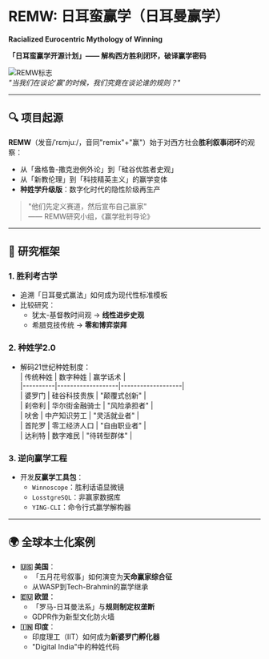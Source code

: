 # REMW: 日耳蛮赢学（日耳曼赢学）
**Racialized Eurocentric Mythology of Winning**

**「日耳蛮赢学开源计划」—— 解构西方胜利闭环，破译赢学密码**  

![REMW标志](https://via.placeholder.com/150x50?text=REMW-PROJECT)  
*"当我们在谈论‘赢’的时候，我们究竟在谈论谁的规则？"*  

---

## 🔍 项目起源  
**REMW**（发音/ˈrɛmjuː/，音同"remix"+"赢"）始于对西方社会**胜利叙事闭环**的观察：  
- 从「盎格鲁-撒克逊例外论」到「硅谷优胜者史观」  
- 从「新教伦理」到「科技精英主义」的赢学变体  
- **种姓学升级版**：数字化时代的隐性阶级再生产  

> "他们先定义赛道，然后宣布自己赢家"  
> —— REMW研究小组，《赢学批判导论》  

---

## 🧩 研究框架  
### 1. **胜利考古学**  
- 追溯「日耳曼式赢法」如何成为现代性标准模板  
- 比较研究：  
  - 犹太-基督教时间观 → **线性进步史观**  
  - 希腊竞技传统 → **零和博弈崇拜**  

### 2. **种姓学2.0**  
- 解码21世纪种姓制度：  
  | 传统种姓 | 数字种姓          | 赢学话术          |  
  |----------|-------------------|-------------------|  
  | 婆罗门   | 硅谷科技贵族      | "颠覆式创新"      |  
  | 刹帝利   | 华尔街金融骑士    | "风险承担者"      |  
  | 吠舍     | 中产知识劳工      | "灵活就业者"      |  
  | 首陀罗   | 零工经济人口      | "自由职业者"      |  
  | 达利特   | 数字难民          | "待转型群体"      |  

### 3. **逆向赢学工程**  
- 开发**反赢学工具包**：  
  - `Winnoscope`：胜利话语显微镜  
  - `LosstgreSQL`：非赢家数据库  
  - `YING-CLI`：命令行式赢学解构器  

---

## 🌍 全球本土化案例  
- **🇺🇸 美国**：  
  - 「五月花号叙事」如何演变为**天命赢家综合征**  
  - 从WASP到Tech-Brahmin的赢学继承  
- **🇪🇺 欧盟**：  
  - 「罗马-日耳曼法系」与**规则制定权垄断**  
  - GDPR作为新型文化防火墙  
- **🇮🇳 印度**：  
  - 印度理工（IIT）如何成为**新婆罗门孵化器**  
  - "Digital India"中的种姓代码  
